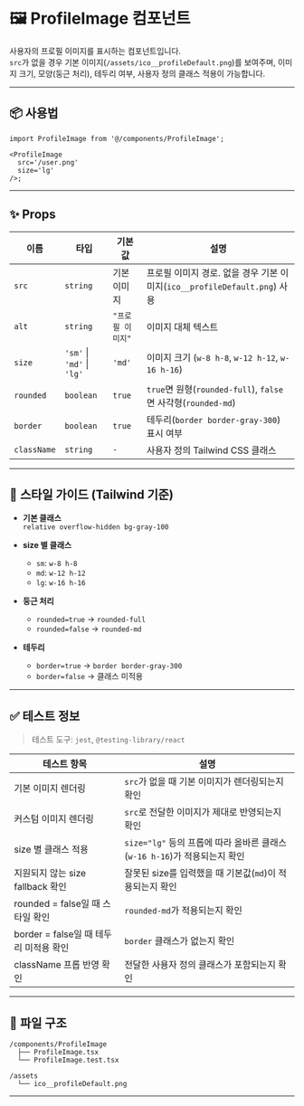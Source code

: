 # 🖼️ ProfileImage 컴포넌트

사용자의 프로필 이미지를 표시하는 컴포넌트입니다.  
`src`가 없을 경우 기본 이미지(`/assets/ico__profileDefault.png`)를 보여주며, 이미지 크기, 모양(둥근 처리), 테두리 여부, 사용자 정의 클래스 적용이 가능합니다.

---

## 📦 사용법

```tsx
import ProfileImage from '@/components/ProfileImage';

<ProfileImage
  src='/user.png'
  size='lg'
/>;
```

---

## ✨ Props

| 이름        | 타입                       | 기본값            | 설명                                                                      |
| ----------- | -------------------------- | ----------------- | ------------------------------------------------------------------------- |
| `src`       | `string`                   | 기본 이미지       | 프로필 이미지 경로. 없을 경우 기본 이미지(`ico__profileDefault.png`) 사용 |
| `alt`       | `string`                   | `"프로필 이미지"` | 이미지 대체 텍스트                                                        |
| `size`      | `'sm'` \| `'md'` \| `'lg'` | `'md'`            | 이미지 크기 (`w-8 h-8`, `w-12 h-12`, `w-16 h-16`)                         |
| `rounded`   | `boolean`                  | `true`            | `true`면 원형(`rounded-full`), `false`면 사각형(`rounded-md`)             |
| `border`    | `boolean`                  | `true`            | 테두리(`border border-gray-300`) 표시 여부                                |
| `className` | `string`                   | `-`               | 사용자 정의 Tailwind CSS 클래스                                           |

---

## 🎨 스타일 가이드 (Tailwind 기준)

- **기본 클래스**  
  `relative overflow-hidden bg-gray-100`

- **size 별 클래스**

  - `sm`: `w-8 h-8`
  - `md`: `w-12 h-12`
  - `lg`: `w-16 h-16`

- **둥근 처리**

  - `rounded=true` → `rounded-full`
  - `rounded=false` → `rounded-md`

- **테두리**
  - `border=true` → `border border-gray-300`
  - `border=false` → 클래스 미적용

---

## ✅ 테스트 정보

> 테스트 도구: `jest`, `@testing-library/react`

| 테스트 항목                            | 설명                                                                      |
| -------------------------------------- | ------------------------------------------------------------------------- |
| 기본 이미지 렌더링                     | `src`가 없을 때 기본 이미지가 렌더링되는지 확인                           |
| 커스텀 이미지 렌더링                   | `src`로 전달한 이미지가 제대로 반영되는지 확인                            |
| size 별 클래스 적용                    | `size="lg"` 등의 프롭에 따라 올바른 클래스(`w-16 h-16`)가 적용되는지 확인 |
| 지원되지 않는 size fallback 확인       | 잘못된 size를 입력했을 때 기본값(`md`)이 적용되는지 확인                  |
| rounded = false일 때 스타일 확인       | `rounded-md`가 적용되는지 확인                                            |
| border = false일 때 테두리 미적용 확인 | `border` 클래스가 없는지 확인                                             |
| className 프롭 반영 확인               | 전달한 사용자 정의 클래스가 포함되는지 확인                               |

---

## 📁 파일 구조

```
/components/ProfileImage
  ├── ProfileImage.tsx
  └── ProfileImage.test.tsx

/assets
  └── ico__profileDefault.png
```

---
